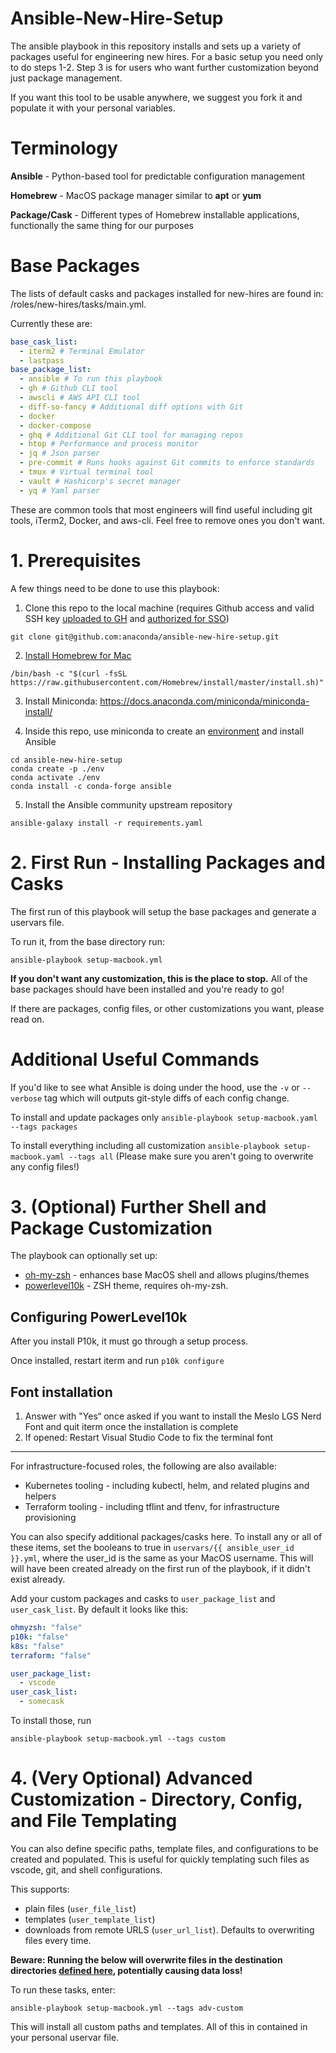 # Ansible-New-Hire-Setup

The ansible playbook in this repository installs and sets up a variety of packages useful for engineering new hires. For a basic setup you need only to do steps 1-2. Step 3 is for users who want further customization beyond just package management.

If you want this tool to be usable anywhere, we suggest you fork it and populate it with your personal variables.

# Terminology

**Ansible** - Python-based tool for predictable configuration management

**Homebrew** - MacOS package manager similar to **apt** or **yum**

**Package/Cask** - Different types of Homebrew installable applications, functionally the same thing for our purposes

# Base Packages

The lists of default casks and packages installed for new-hires are found in: /roles/new-hires/tasks/main.yml.

Currently these are:

```yaml
base_cask_list:
  - iterm2 # Terminal Emulator
  - lastpass
base_package_list:
  - ansible # To run this playbook
  - gh # Github CLI tool
  - awscli # AWS API CLI tool
  - diff-so-fancy # Additional diff options with Git
  - docker
  - docker-compose
  - ghq # Additional Git CLI tool for managing repos
  - htop # Performance and process monitor
  - jq # Json parser
  - pre-commit # Runs hooks against Git commits to enforce standards
  - tmux # Virtual terminal tool
  - vault # Hashicorp's secret manager
  - yq # Yaml parser
```

These are common tools that most engineers will find useful including git tools, iTerm2, Docker, and aws-cli. Feel free to remove ones you don't want.

# 1. Prerequisites

A few things need to be done to use this playbook:

1. Clone this repo to the local machine (requires Github access and valid SSH key [uploaded to GH](https://docs.github.com/en/enterprise-cloud@latest/authentication/connecting-to-github-with-ssh/generating-a-new-ssh-key-and-adding-it-to-the-ssh-agent) and [authorized for SSO](https://docs.github.com/en/enterprise-cloud@latest/authentication/authenticating-with-saml-single-sign-on/authorizing-an-ssh-key-for-use-with-saml-single-sign-on))

```
git clone git@github.com:anaconda/ansible-new-hire-setup.git
```

2. [Install Homebrew for Mac](https://docs.brew.sh/Installation)

```
/bin/bash -c "$(curl -fsSL https://raw.githubusercontent.com/Homebrew/install/master/install.sh)"
```

3. Install Miniconda: https://docs.anaconda.com/miniconda/miniconda-install/

4. Inside this repo, use miniconda to create an [environment](https://docs.conda.io/projects/conda/en/stable/user-guide/concepts/environments.html) and install Ansible

```
cd ansible-new-hire-setup
conda create -p ./env
conda activate ./env
conda install -c conda-forge ansible
```

5. Install the Ansible community upstream repository

```
ansible-galaxy install -r requirements.yaml
```

# 2. First Run - Installing Packages and Casks

The first run of this playbook will setup the base packages and generate a uservars file.

To run it, from the base directory run:

```
ansible-playbook setup-macbook.yml
```

**If you don't want any customization, this is the place to stop.** All of the base packages should have been installed and you're ready to go!

If there are packages, config files, or other customizations you want, please read on.

# Additional Useful Commands

If you'd like to see what Ansible is doing under the hood, use the `-v` or `--verbose` tag which will outputs git-style diffs of each config change.

To install and update packages only `ansible-playbook setup-macbook.yaml --tags packages`

To install everything including all customization `ansible-playbook setup-macbook.yaml --tags all` (Please make sure you aren't going to overwrite any config files!)

# 3. (Optional) Further Shell and Package Customization

The playbook can optionally set up:

- [oh-my-zsh](https://github.com/ohmyzsh/ohmyzsh) - enhances base MacOS shell and allows plugins/themes
- [powerlevel10k](https://github.com/romkatv/powerlevel10k) - ZSH theme, requires oh-my-zsh.

## Configuring PowerLevel10k

After you install P10k, it must go through a setup process.

Once installed, restart iterm and run `p10k configure`

## Font installation

1. Answer with "Yes“ once asked if you want to install the Meslo LGS Nerd Font and quit iterm once the installation is complete
2. If opened: Restart Visual Studio Code to fix the terminal font

---

For infrastructure-focused roles, the following are also available:

- Kubernetes tooling - including kubectl, helm, and related plugins and helpers
- Terraform tooling - including tflint and tfenv, for infrastructure provisioning

You can also specify additional packages/casks here. To install any or all of these items, set the booleans to true in `uservars/{{ ansible_user_id }}.yml`, where the user_id is the same as your MacOS username. This will will have been created already on the first run of the playbook, if it didn't exist already.

Add your custom packages and casks to `user_package_list` and `user_cask_list`. By default it looks like this:

```yaml
ohmyzsh: "false"
p10k: "false"
k8s: "false"
terraform: "false"

user_package_list:
  - vscode
user_cask_list:
  - somecask
```

To install those, run

```
ansible-playbook setup-macbook.yml --tags custom
```

# 4. (Very Optional) Advanced Customization - Directory, Config, and File Templating

You can also define specific paths, template files, and configurations to be created and populated. This is useful for quickly templating such files as vscode, git, and shell configurations.

This supports:

* plain files (`user_file_list`)
* templates (`user_template_list`)
* downloads from remote URLS (`user_url_list`). Defaults to overwriting files every time.

**Beware: Running the below will overwrite files in the destination directories [defined here](uservars/template.yml#L15), potentially causing data loss!**

To run these tasks, enter:

```
ansible-playbook setup-macbook.yml --tags adv-custom
```

This will install all custom paths and templates. All of this in contained in your personal uservar file.
